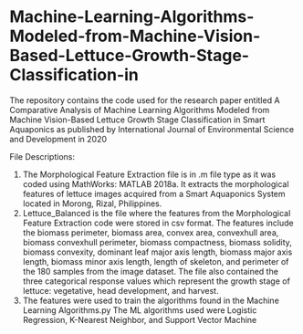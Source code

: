 # Machine-Learning-Algorithms-Modeled-from-Machine-Vision-Based-Lettuce-Growth-Stage-Classification-in
The repository contains the code used for the research paper entitled A Comparative Analysis of Machine Learning Algorithms Modeled from Machine Vision-Based Lettuce Growth Stage Classification in Smart Aquaponics as published by International Journal of Environmental Science and Development in 2020

File Descriptions:
1. The Morphological Feature Extraction file is in .m file type as it was coded using MathWorks: MATLAB 2018a. It extracts the morphological features of lettuce images acquired from a Smart Aquaponics System located in Morong, Rizal, Philippines. 
2. Lettuce_Balanced is the file where the features from the Morphological Feature Extraction code were stored in csv format. The features include the biomass perimeter, biomass area, convex area, convexhull area, biomass convexhull perimeter, biomass compactness, biomass solidity, biomass convexity, dominant leaf major axis length, biomass major axis length, biomass minor axis length, length of skeleton, and perimeter of the 180 samples from the image dataset. The file also contained the three categorical response values which represent the growth stage of lettuce: vegetative, head development, and harvest.
3. The features were used to train the algorithms found in the Machine Learning Algorithms.py The ML algorithms used were Logistic Regression, K-Nearest Neighbor, and Support Vector Machine
